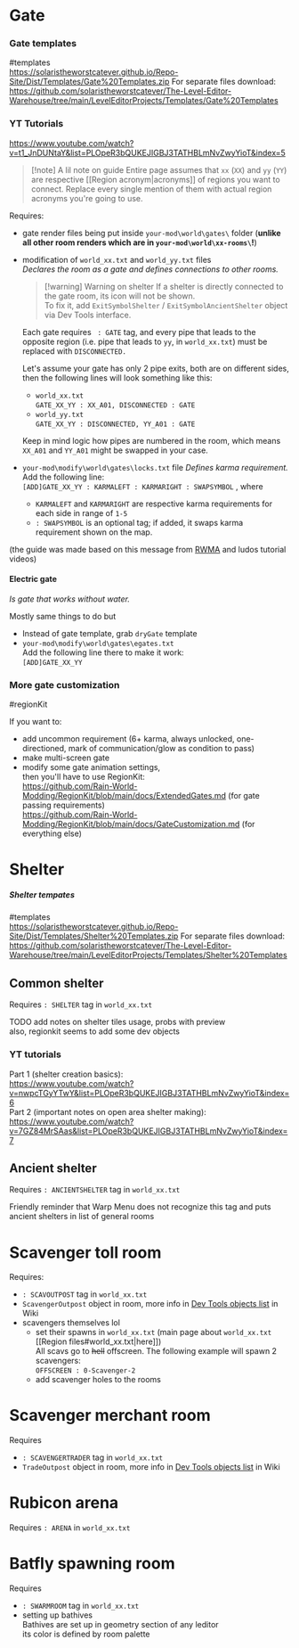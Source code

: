 # Gate  
### Gate templates
#templates  
https://solaristheworstcatever.github.io/Repo-Site/Dist/Templates/Gate%20Templates.zip
For separate files download:  
https://github.com/solaristheworstcatever/The-Level-Editor-Warehouse/tree/main/LevelEditorProjects/Templates/Gate%20Templates
### YT Tutorials  
https://www.youtube.com/watch?v=t1_JnDUNtaY&list=PLOpeR3bQUKEJIGBJ3TATHBLmNvZwyYioT&index=5

> [!note] A lil note on guide 
> Entire page assumes that `xx` (`XX`) and `yy` (`YY`) are respective [[Region acronym|acronyms]] of regions you want to connect. Replace every single mention of them with actual region acronyms you're going to use. 

Requires:
- gate render files being put inside `your-mod\world\gates\` folder (**unlike all other room renders which are in `your-mod\world\xx-rooms\`!**)
- modification of `world_xx.txt` and `world_yy.txt` files  
	*Declares the room as a gate and defines connections to other rooms.*
	> [!warning] Warning on shelter
	> If a shelter is directly connected to the gate room, its icon will not be shown.  
	> To fix it, add `ExitSymbolShelter` / `ExitSymbolAncientShelter` object via Dev Tools interface. 
	
	Each gate requires ` : GATE` tag, and every pipe that leads to the opposite region (i.e. pipe that leads to `yy`, in `world_xx.txt`) must be replaced with `DISCONNECTED.`  
	
	Let's assume your gate has only 2 pipe exits, both are on different sides, then the following lines will look something like this:  
	- `world_xx.txt`  
	`GATE_XX_YY : XX_A01, DISCONNECTED : GATE`
	-  `world_yy.txt`  
	`GATE_XX_YY : DISCONNECTED, YY_A01 : GATE`  
	
	Keep in mind logic how pipes are numbered in the room, which means `XX_A01` and `YY_A01` might be swapped in your case. 
- `your-mod\modify\world\gates\locks.txt` file
	*Defines karma requirement.*  
	Add the following line:  
	`[ADD]GATE_XX_YY : KARMALEFT : KARMARIGHT : SWAPSYMBOL` , where  
	- `KARMALEFT` and `KARMARIGHT` are respective karma requirements for each side in range of `1-5`
	- `: SWAPSYMBOL` is an optional tag; if added, it swaps karma requirement shown on the map.

(the guide was made based on this message from [RWMA](https://discord.com/channels/1083481230839922688/1083485771949949019/1205579329413709876) and ludos tutorial videos)
#### Electric gate
*Is gate that works without water.*

Mostly same things to do but
- Instead of gate template, grab `dryGate` template
- `your-mod\modify\world\gates\egates.txt`  
	Add the following line there to make it work:  
	`[ADD]GATE_XX_YY`


### More gate customization
#regionKit

If you want to:  
- add uncommon requirement (6+ karma, always unlocked, one-directioned, mark of communication/glow as condition to pass)  
- make multi-screen gate  
- modify some gate animation settings,  
then you'll have to use RegionKit:  
https://github.com/Rain-World-Modding/RegionKit/blob/main/docs/ExtendedGates.md (for gate passing requirements)  
https://github.com/Rain-World-Modding/RegionKit/blob/main/docs/GateCustomization.md (for everything else)

# Shelter  

##### Shelter tempates
#templates  
https://solaristheworstcatever.github.io/Repo-Site/Dist/Templates/Shelter%20Templates.zip
For separate files download:  
https://github.com/solaristheworstcatever/The-Level-Editor-Warehouse/tree/main/LevelEditorProjects/Templates/Shelter%20Templates
## Common shelter
Requires `: SHELTER` tag in `world_xx.txt`

TODO add notes on shelter tiles usage, probs with preview  
also, regionkit seems to add some dev objects
### YT tutorials  
Part 1 (shelter creation basics):  
https://www.youtube.com/watch?v=nwpcTGyYTwY&list=PLOpeR3bQUKEJIGBJ3TATHBLmNvZwyYioT&index=6  
Part 2 (important notes on open area shelter making):  
https://www.youtube.com/watch?v=7GZ84MrSAas&list=PLOpeR3bQUKEJIGBJ3TATHBLmNvZwyYioT&index=7  


## Ancient shelter
Requires `: ANCIENTSHELTER` tag in `world_xx.txt`

Friendly reminder that Warp Menu does not recognize this tag and puts ancient shelters in list of general rooms
# Scavenger toll room
Requires:
- `: SCAVOUTPOST` tag in `world_xx.txt`
- `ScavengerOutpost` object in room, more info in [Dev Tools objects list](https://rainworldmodding.miraheze.org/wiki/Dev_Tools#tabber-tabpanel-Objects-0) in Wiki
- scavengers themselves lol
	- set their spawns in `world_xx.txt` (main page about `world_xx.txt` [[Region files#world_xx.txt|here]])  
		All scavs go to ~~hell~~ offscreen. The following example will spawn 2 scavengers:  
		`OFFSCREEN : 0-Scavenger-2`  
	- add scavenger holes to the rooms
# Scavenger merchant room
Requires
- `: SCAVENGERTRADER` tag in `world_xx.txt`
- `TradeOutpost` object in room, more info in [Dev Tools objects list](https://rainworldmodding.miraheze.org/wiki/Dev_Tools#tabber-tabpanel-Objects-0) in Wiki

# Rubicon arena
Requires `: ARENA` in `world_xx.txt`

# Batfly spawning room
Requires 
- `: SWARMROOM` tag in `world_xx.txt`
- setting up bathives  
	Bathives are set up in geometry section of any leditor    
	its color is defined by room palette
